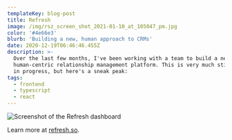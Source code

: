 ```yaml
---
templateKey: blog-post
title: Refresh
image: /img/rsz_screen_shot_2021-01-10_at_105047_pm.jpg
color: '#4e66e3'
blurb: 'Building a new, human approach to CRMs'
date: 2020-12-19T06:46:46.455Z
description: >-
  Over the last few months, I've been working with a team to build a new,
  human-centric relationship management platform. This is very much still a work
  in progress, but here's a sneak peak:
tags:
  - frontend
  - typescript
  - react
---
```

![Screenshot of the Refresh dashboard](/img/screen-shot-2021-01-10-at-10.50.47-pm.jpg)

Learn more at [refresh.so](https://refresh.so/).
